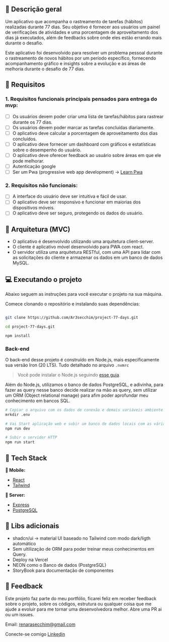 
## 📃 Descrição geral

Um aplicativo que acompanha o rastreamento de tarefas (hábitos) realizadas durante 77 dias. Seu objetivo é fornecer aos usuários um painel de verificações de atividades e uma porcentagem de aproveitamento dos dias já executados, além de feedbacks sobre onde eles estão errando mais durante o desafio.

Este aplicativo foi desenvolvido para resolver um problema pessoal durante o rastreamento de novos hábitos por um período específico, fornecendo acompanhamento gráfico e insights sobre a evolução e as áreas de melhoria durante o desafio de 77 dias. 

## 🚀 Requisitos
### 1. Requisitos funcionais principais pensados para entrega do mvp:

- [ ] Os usuários devem poder criar uma lista de tarefas/hábitos para rastrear durante os 77 dias.
- [ ] Os usuários devem poder marcar as tarefas concluídas diariamente.
- [ ] O aplicativo deve calcular a porcentagem de aproveitamento dos dias concluídos.
- [ ] O aplicativo deve fornecer um dashboard com gráficos e estatísticas sobre o desempenho do usuário.
- [ ] O aplicativo deve oferecer feedback ao usuário sobre áreas em que ele pode melhorar.
- [ ] Autenticação google
- [ ] Ser um Pwa (progressive web app development) -> [Learn Pwa](https://web.dev/learn/pwa/)

### 2. Requisitos não funcionais:

- [ ] A interface do usuário deve ser intuitiva e fácil de usar.
- [ ] O aplicativo deve ser responsivo e funcionar em maiorias dos dispositivos móveis.
- [ ] O aplicativo deve ser seguro, protegendo os dados do usuário.

## 🔨 Arquitetura (MVC)

- O aplicativo é desenvolvido utilizando uma arquitetura client-server.
- O cliente é aplicativo móvel desenvolvido para PWA com react.
- O servidor utiliza uma arquitetura RESTful, com uma API para lidar com as solicitações do cliente e armazenar os dados em um banco de dados MySQL.

## 💻 Executando o projeto

Abaixo seguem as instruções para você executar o projeto na sua máquina.

Comece clonando o repositório e instalando suas dependências:
```sh

git clone https://github.com/Ar3secchim/project-77-days.git

cd project-77-days.git

npm install
```

### Back-end

O back-end desse projeto é construído em Node.js, mais especificamente sua versão Iron (20 LTS). Tudo detalhado no arquivo  `.nvmrc`

> Você pode instalar o Node.js seguindo [esse guia](https://efficient-sloth-d85.notion.site/Instalando-o-Node-js-d40fdabe8f0a491eb33b85da93d90a2f).

Além do Node.js, utilizamos o banco de dados PostgreSQL, e adivinha, para fazer as query nesse banco decide realizar na mão as query, sem utilizar um ORM (Object relational manage) para afim poder aprofundar meu conhecimento em bancos SQL.

```sh
# Copiar o arquivo com os dados de conexão e demais variáveis ambiente
mrkdir .env 

# Vai Start aplicação web e subir um banco de dados locais com as váriaveis de ambiente setadas
npm run dev

# Subir o servidor HTTP
npm run start
```
## 💜 Tech Stack

**📱 Mobile:**
- [React](https://github.com/facebook/react/)
- [Tailwind](https://github.com/tailwindlabs/tailwindcss)

**🏧 Server:**
- [Express](https://github.com/expressjs/express)
- [PostgreSQL](https://github.com/postgres)

## 🔮 Libs adicionais
- shadcn/ui -> material UI baseado no Tailwind com modo dark/ligth automático
- Sem ultilização de ORM para poder treinar meus conhecimentos em Query.
- Deploy na Vercel
- NEON como o Banco de dados (PostgreSQL)
- StoryBook para documentação de componentes

## 💬 Feedback
Este projeto faz parte do meu portfólio, ficarei feliz em receber feedback sobre o projeto, sobre os códigos, estrutura ou qualquer coisa que me ajude a evoluir para me tornar uma desenvolvedora melhor. Abre uma PR ai ou um issues.

Email: renarasecchim@gmail.com

Conecte-se comigo [Linkedin](https://www.linkedin.com/in/renarasecchim/)